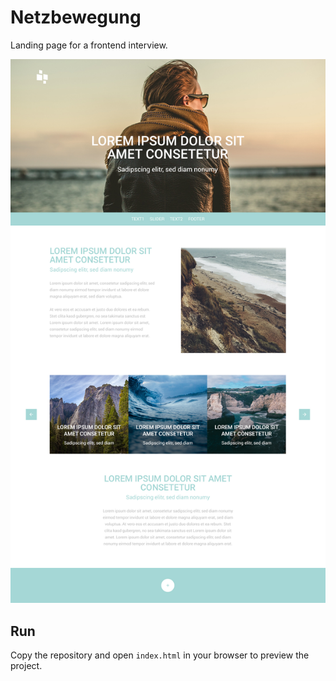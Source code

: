 # Netzbewegung

Landing page for a frontend interview.

![screenshot](./frontend-template-jpg/00_nbgraph_startseite.jpg)

## Run

Copy the repository and open `index.html` in your browser to preview the project.
